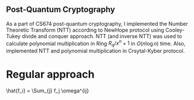 ## Post-Quantum Cryptography

As a part of CS674 post-quantum cryptography, I implemented the Number Theoretic Transform (NTT) according to NewHope protocol using Cooley-Tukey divide and conquer approach. NTT (and inverse NTT) was used to calculate polynomial multiplication in Ring $R_q/x^n+1$ in $O(n\log n)$ time. Also, implemented NTT and polynomial multiplication in Crsytal-Kyber protocol.


# Regular approach

\hat{f_i} = \Sum_{j} f_j \omega^{ij}
